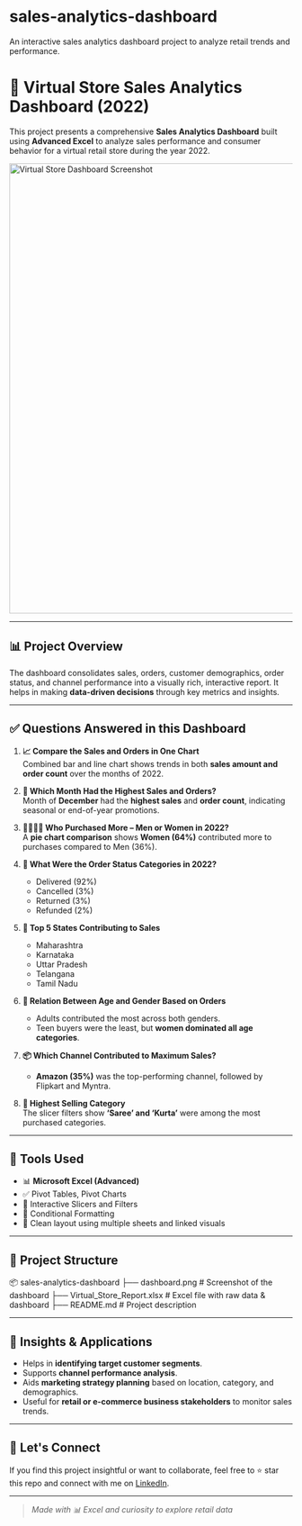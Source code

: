# sales-analytics-dashboard
An interactive sales analytics dashboard project to analyze retail trends and performance.
# 🛒 Virtual Store Sales Analytics Dashboard (2022)

This project presents a comprehensive **Sales Analytics Dashboard** built using **Advanced Excel** to analyze sales performance and consumer behavior for a virtual retail store during the year 2022.

<img src="https://github.com/Sufiyan-Data/sales-analytics-dashboard/blob/main/dashboard.png" alt="Virtual Store Dashboard Screenshot" width="800"/>

---

## 📊 Project Overview

The dashboard consolidates sales, orders, customer demographics, order status, and channel performance into a visually rich, interactive report. It helps in making **data-driven decisions** through key metrics and insights.

---

## ✅ Questions Answered in this Dashboard

1. **📈 Compare the Sales and Orders in One Chart**  
   Combined bar and line chart shows trends in both **sales amount and order count** over the months of 2022.

2. **📅 Which Month Had the Highest Sales and Orders?**  
   Month of **December** had the **highest sales** and **order count**, indicating seasonal or end-of-year promotions.

3. **🧍‍♀️🧍‍♂️ Who Purchased More – Men or Women in 2022?**  
   A **pie chart comparison** shows **Women (64%)** contributed more to purchases compared to Men (36%).

4. **🚚 What Were the Order Status Categories in 2022?**  
   - Delivered (92%)  
   - Cancelled (3%)  
   - Returned (3%)  
   - Refunded (2%)  

5. **📌 Top 5 States Contributing to Sales**
   - Maharashtra
   - Karnataka
   - Uttar Pradesh
   - Telangana
   - Tamil Nadu

6. **👫 Relation Between Age and Gender Based on Orders**  
   - Adults contributed the most across both genders.  
   - Teen buyers were the least, but **women dominated all age categories**.

7. **📦 Which Channel Contributed to Maximum Sales?**  
   - **Amazon (35%)** was the top-performing channel, followed by Flipkart and Myntra.

8. **🧥 Highest Selling Category**  
   The slicer filters show **‘Saree’ and ‘Kurta’** were among the most purchased categories.

---

## 🧰 Tools Used

- 📊 **Microsoft Excel (Advanced)**
- ✅ Pivot Tables, Pivot Charts
- 🧩 Interactive Slicers and Filters
- 🎨 Conditional Formatting
- 📁 Clean layout using multiple sheets and linked visuals

---

## 📁 Project Structure
📦 sales-analytics-dashboard
├── dashboard.png # Screenshot of the dashboard
├── Virtual_Store_Report.xlsx # Excel file with raw data & dashboard
├── README.md # Project description


---

## 📌 Insights & Applications

- Helps in **identifying target customer segments**.
- Supports **channel performance analysis**.
- Aids **marketing strategy planning** based on location, category, and demographics.
- Useful for **retail or e-commerce business stakeholders** to monitor sales trends.

---

## 📣 Let's Connect

If you find this project insightful or want to collaborate, feel free to ⭐ star this repo and connect with me on [LinkedIn](https://www.linkedin.com/in/syed-sufiyan-32995b232).

---

> _Made with 📊 Excel and curiosity to explore retail data_


